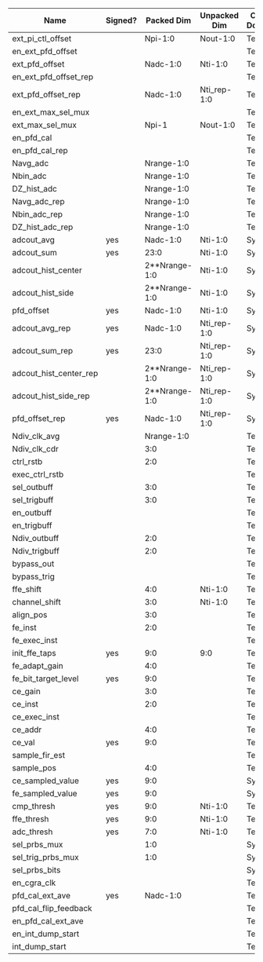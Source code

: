 | Name                       | Signed? | Packed Dim             | Unpacked Dim     | Clock Domain | JTAG Dir | Reset Val |
|----------------------------|---------|------------------------|------------------|--------------|----------|-----------|
| ext_pi_ctl_offset          |         | Npi-1:0                | Nout-1:0         | Test         | out      | 0&135&270&405|
| en_ext_pfd_offset          |         |                        |                  | Test         | out      | 'b1       |
| ext_pfd_offset             |         | Nadc-1:0               | Nti-1:0          | Test         | out      | 'd47      |
| en_ext_pfd_offset_rep      |         |                        |                  | Test         | out      | 'b1       |
| ext_pfd_offset_rep         |         | Nadc-1:0               | Nti_rep-1:0      | Test         | out      | 'd27      |
| en_ext_max_sel_mux         |         |                        |                  | Test         | out      | 'b0       |
| ext_max_sel_mux 		     |         | Npi-1                  | Nout-1:0         | Test         | out      | 'd127     |
| en_pfd_cal                 |         |                        |                  | Test         | out      | 'b0       |
| en_pfd_cal_rep             |         |                        |                  | Test         | out      | 'b0       |
| Navg_adc                   |         | Nrange-1:0             |                  | Test         | out      | 'd10      |
| Nbin_adc                   |         | Nrange-1:0             |                  | Test         | out      | 'd6       |
| DZ_hist_adc                |         | Nrange-1:0             |                  | Test         | out      | 'd3       |
| Navg_adc_rep               |         | Nrange-1:0             |                  | Test         | out      | 'd10      |
| Nbin_adc_rep               |         | Nrange-1:0             |                  | Test         | out      | 'd6       |
| DZ_hist_adc_rep            |         | Nrange-1:0             |                  | Test         | out      | 'd3       |
| adcout_avg                 | yes     | Nadc-1:0               | Nti-1:0          | System       | in       |           |
| adcout_sum                 | yes     | 23:0                   | Nti-1:0          | System       | in       |           |
| adcout_hist_center         |         | 2\*\*Nrange-1:0        | Nti-1:0          | System       | in       |           |
| adcout_hist_side           |         | 2\*\*Nrange-1:0        | Nti-1:0          | System       | in       |           |
| pfd_offset                 | yes     | Nadc-1:0               | Nti-1:0          | System       | in       |           |
| adcout_avg_rep             | yes     | Nadc-1:0               | Nti_rep-1:0      | System       | in       |           |
| adcout_sum_rep             | yes     | 23:0                   | Nti_rep-1:0      | System       | in       |           |
| adcout_hist_center_rep     |         | 2\*\*Nrange-1:0        | Nti_rep-1:0      | System       | in       |           |
| adcout_hist_side_rep       |         | 2\*\*Nrange-1:0        | Nti_rep-1:0      | System       | in       |           |
| pfd_offset_rep             | yes     | Nadc-1:0               | Nti_rep-1:0      | System       | in       |           |
| Ndiv_clk_avg               |         | Nrange-1:0             |                  | Test         | out      |   10      |
| Ndiv_clk_cdr               |         | 3:0                    |                  | Test         | out      |   4       |
| ctrl_rstb                  |         | 2:0                    |                  | Test         | out      |   0       |
| exec_ctrl_rstb             |         |                        |                  | Test         | out      |   0       |
| sel_outbuff				 | 		   | 3:0					|				   | Test		  | out 	 |   0		 |
| sel_trigbuff				 | 		   | 3:0					|				   | Test		  | out 	 |   0		 |
| en_outbuff				 | 		   |     					|				   | Test		  | out 	 |   0		 |
| en_trigbuff				 | 		   |     					|				   | Test		  | out 	 |   0		 |
| Ndiv_outbuff				 | 		   | 2:0					|				   | Test		  | out 	 |   0		 |
| Ndiv_trigbuff 			 | 		   | 2:0					|				   | Test		  | out 	 |   0		 |
| bypass_out				 | 		   |     					|				   | Test		  | out 	 |   1		 |
| bypass_trig				 | 		   |     					|				   | Test		  | out 	 |   1		 |
| ffe_shift                  |         | 4:0                    | Nti-1:0          | Test         | out      |   0       |
| channel_shift              |         | 3:0                    | Nti-1:0          | Test         | out      |   0       |
| align_pos		             |         | 3:0			        | 		           | Test 	      | out      |   0 	     |
| fe_inst                    |         | 2:0                    |                  | Test         | out      |   0       |
| fe_exec_inst               |         |                        |                  | Test         | out      |   0       |
| init_ffe_taps              |  yes    | 9:0                    | 9:0              | Test         | out      |   0&0&0&0&0&32&0&0&0&0 |
| fe_adapt_gain              |         | 4:0                    |                  | Test         | out      |   0       |
| fe_bit_target_level        |  yes    | 9:0                    |                  | Test         | out      |   'd70    |
| ce_gain                    |         | 3:0                    |                  | Test         | out      |   1       |
| ce_inst                    |         | 2:0                    |                  | Test         | out      |   0       |
| ce_exec_inst               |         |                        |                  | Test         | out      |   0       |
| ce_addr                    |         | 4:0                    |                  | Test         | out      |   0       |
| ce_val                     |   yes   | 9:0                    |                  | Test         | out      |   0       |
| sample_fir_est             |         |                        |                  | Test         | out      |   0       |
| sample_pos                 |         | 4:0                    |                  | Test         | out      |   0       |
| ce_sampled_value           |   yes   | 9:0                    |                  | System       | in       |           |
| fe_sampled_value           |   yes   | 9:0                    |                  | System       | in       |           |
| cmp_thresh                 |   yes   | 9:0                    | Nti-1:0          | Test         | out      |   0       |
| ffe_thresh                 |   yes   | 9:0                    | Nti-1:0          | Test         | out      |   0       |
| adc_thresh                 |   yes   | 7:0                    | Nti-1:0          | Test         | out      |   0       |
| sel_prbs_mux               |         | 1:0                    |                  | System       | out      |   0       |
| sel_trig_prbs_mux          |         | 1:0                    |                  | System       | out      |   0       |
| sel_prbs_bits              |         |                        |                  | System       | out      |   0       |
| en_cgra_clk                |         |                        |                  | Test         | out      |   0       |
| pfd_cal_ext_ave            | yes     | Nadc-1:0               |                  | Test         | out      |   0       |
| pfd_cal_flip_feedback      |         |                        |                  | Test         | out      |   0       |
| en_pfd_cal_ext_ave         |         |                        |                  | Test         | out      |   0       |
| en_int_dump_start          |         |                        |                  | Test         | out      |   0       |
| int_dump_start             |         |                        |                  | Test         | out      |   0       |







